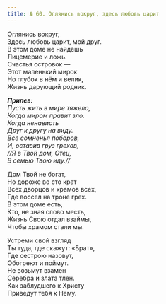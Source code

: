 ```yaml
---
title: № 60. Оглянись вокруг, здесь любовь царит
---
```


Оглянись вокруг,  
Здесь любовь царит, мой друг.  
В этом доме не найдёшь  
Лицемерие и ложь.  
Счастья островок —   
Этот маленький мирок  
Но глубок в нём и велик,  
Жизнь дарующий родник.

*__Припев:__  
Пусть жить в мире тяжело,  
Когда миром правит зло.  
Когда ненависть  
Друг к другу на виду.  
Все сомненья поборов,  
И, оставив груз грехов,  
//Я в Твой дом, Отец,  
В семью Твою иду.//*

Дом Твой не богат,   
Но дороже во сто крат  
Всех дворцов и храмов всех,  
Где воссел на троне грех.  
В этом доме есть,  
Кто, не зная слово месть,  
Жизнь Свою отдал взаймы,  
Чтобы храмом стали мы.

Устреми свой взгляд  
Ты туда, где скажут: «Брат»,  
Где сестрою назовут,  
Обогреют и поймут.  
Не возьмут взамен  
Серебра и злата тлен.  
Как заблудшего к Христу  
Приведут тебя к Нему.
